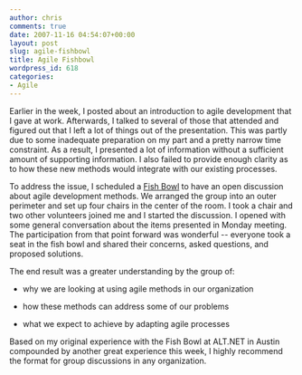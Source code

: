 ```yaml
---
author: chris
comments: true
date: 2007-11-16 04:54:07+00:00
layout: post
slug: agile-fishbowl
title: Agile Fishbowl
wordpress_id: 618
categories:
- Agile
---
```


Earlier in the week, I posted about an introduction to agile development that I gave at work. Afterwards, I talked to several of those that attended and figured out that I left a lot of things out of the presentation. This was partly due to some inadequate preparation on my part and a pretty narrow time constraint. As a result, I presented a lot of information without a sufficient amount of supporting information. I also failed to provide enough clarity as to how these new methods would integrate with our existing processes.

To address the issue, I scheduled a [Fish Bowl](http://kaliyasblogs.net/unconference/?p=28) to have an open discussion about agile development methods. We arranged the group into an outer perimeter and set up four chairs in the center of the room. I took a chair and two other volunteers joined me and I started the discussion. I opened with some general conversation about the items presented in Monday meeting. The participation from that point forward was wonderful -- everyone took a seat in the fish bowl and shared their concerns, asked questions, and proposed solutions. 

The end result was a greater understanding by the group of:




  * why we are looking at using agile methods in our organization


  * how these methods can address some of our problems


  * what we expect to achieve by adapting agile processes


Based on my original experience with the Fish Bowl at ALT.NET in Austin compounded by another great experience this week, I highly recommend the format for group discussions in any organization. 
